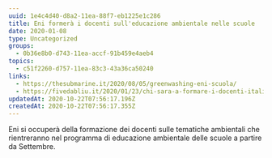 ```yaml
---
uuid: 1e4c4d40-d8a2-11ea-88f7-eb1225e1c286
title: Eni formerà i docenti sull'educazione ambientale nelle scuole
date: 2020-01-08
type: Uncategorized
groups:
  - 0b36e8b0-d743-11ea-accf-91b459e4aeb4
topics:
  - c51f2260-d757-11ea-83c3-43a36ca50240
links:
  - https://thesubmarine.it/2020/08/05/greenwashing-eni-scuola/
  - https://fivedabliu.it/2020/01/23/chi-sara-a-formare-i-docenti-italiani-sul-cambiamento-climatico-e-le-fonti-fossili-lassociazione-nazionale-dei-presidi-sceglie-leni/
updatedAt: 2020-10-22T07:56:17.196Z
createdAt: 2020-10-22T07:56:17.355Z
---
```

Eni si occuperà della formazione dei docenti sulle tematiche ambientali che rientreranno nel programma di educazione ambientale delle scuole a partire da Settembre.